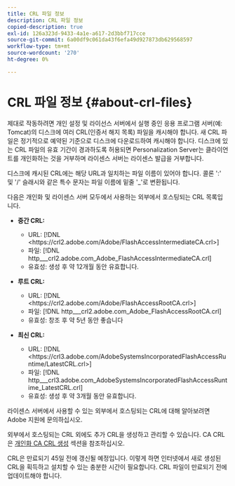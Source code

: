 ```yaml
---
title: CRL 파일 정보
description: CRL 파일 정보
copied-description: true
exl-id: 126a323d-9433-4a1e-a617-2d3bbf717cce
source-git-commit: 6a00df9c061da43f6efa49d927873db629568597
workflow-type: tm+mt
source-wordcount: '270'
ht-degree: 0%

---
```


# CRL 파일 정보 {#about-crl-files}

제대로 작동하려면 개인 설정 및 라이선스 서버에서 실행 중인 응용 프로그램 서버(예: Tomcat)의 디스크에 여러 CRL(인증서 해지 목록) 파일을 캐시해야 합니다. 새 CRL 파일은 정기적으로 예약된 기준으로 디스크에 다운로드하여 캐시해야 합니다. 디스크에 있는 CRL 파일의 유효 기간이 경과하도록 허용되면 Personalization Server는 클라이언트를 개인화하는 것을 거부하며 라이센스 서버는 라이센스 발급을 거부합니다.

디스크에 캐시된 CRL에는 해당 URL과 일치하는 파일 이름이 있어야 합니다. 콜론 &#39;:&#39; 및 &#39;/&#39; 슬래시와 같은 특수 문자는 파일 이름에 밑줄 &#39;_&#39;로 변환됩니다.

다음은 개인화 및 라이센스 서버 모두에서 사용하는 외부에서 호스팅되는 CRL 목록입니다.

* **중간 CRL:**

   * URL: [!DNL <ht<span></span>tps://crl2.adobe.com/Adobe/FlashAccessIntermediateCA.crl>]
   * 파일: [!DNL http___crl2.adobe.com_Adobe_FlashAccessIntermediateCA.crl]
   * 유효성: 생성 후 약 12개월 동안 유효합니다.

* **루트 CRL:**

   * URL: [!DNL <ht<span></span>tps://crl2.adobe.com/Adobe/FlashAccessRootCA.crl>]
   * 파일: [!DNL http___crl2.adobe.com_Adobe_FlashAccessRootCA.crl]
   * 유효성: 창조 후 약 5년 동안 좋습니다

* **최신 CRL:**

   * URL: [!DNL <ht<span></span>tps://crl3.adobe.com/AdobeSystemsIncorporatedFlashAccessRuntime/LatestCRL.crl>]
   * 파일: [!DNL http___crl3.adobe.com_AdobeSystemsIncorporatedFlashAccessRuntime_LatestCRL.crl]
   * 유효성: 생성 후 약 3개월 동안 유효합니다.

라이센스 서버에서 사용할 수 있는 외부에서 호스팅되는 CRL에 대해 알아보려면 Adobe 지원에 문의하십시오.

<!---

Commenting out because of a security vulnerability reported in Jira PSIRT-20689. 

The following are externally hosted CRLs that are used only by the License Servers:

* URL: `https://crl2.adobe.com/Adobe/FlashAccessIndividualizationCA.crl`

* File: `http___crl2.adobe.com_Adobe_FlashAccessIndividualizationCA.crl`

* Validity: Good for approximately 3 months from creation

* URL: `https://individualization-crl.primetime.adobe.com/FlashAccessIndividualizationCA.crl`

* File: `http___individualization-crl.primetime.adobe.com_FlashAccessIndividualizationCA.crl`

* Validity: Good for approximately 3 months from creation

* URL: `https://individualization-crl.s3-website-us-east-1.amazonaws.com/FlashAccessIndividualizationCA.crl`

* File: `http___individualization-crl.s3-website-us-east-1.amazonaws.com_FlashAccessIndividualizationCA.crl`

* Validity: Good for approximately 3 months from creation

--->

외부에서 호스팅되는 CRL 외에도 추가 CRL을 생성하고 관리할 수 있습니다. CA CRL은 [개인화 CA CRL 생성](../../../on-premises-i15n-server/server-configuration-section/server-properties/create-i15n-ca-crl.md) 섹션을 참조하십시오.

CRL은 만료되기 45일 전에 갱신될 예정입니다. 이렇게 하면 인터넷에서 새로 생성된 CRL을 획득하고 설치할 수 있는 충분한 시간이 필요합니다. CRL 파일이 만료되기 전에 업데이트해야 합니다.
